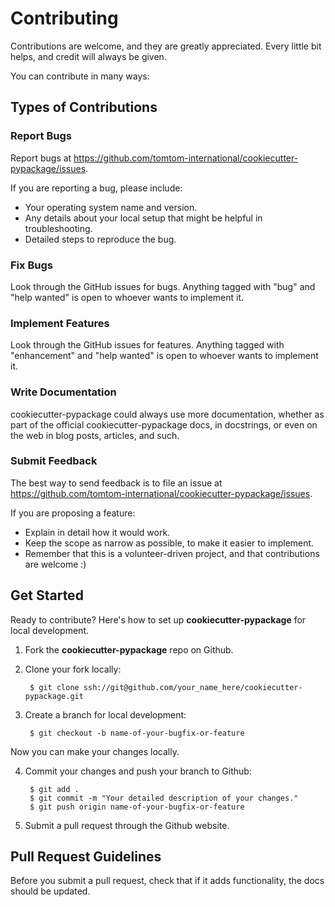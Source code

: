 # Contributing

Contributions are welcome, and they are greatly appreciated. Every
little bit helps, and credit will always be given.

You can contribute in many ways:

## Types of Contributions

### Report Bugs

Report bugs at https://github.com/tomtom-international/cookiecutter-pypackage/issues.

If you are reporting a bug, please include:

* Your operating system name and version.
* Any details about your local setup that might be helpful in troubleshooting.
* Detailed steps to reproduce the bug.

### Fix Bugs

Look through the GitHub issues for bugs. Anything tagged with "bug" and
"help wanted" is open to whoever wants to implement it.

### Implement Features

Look through the GitHub issues for features. Anything tagged with
"enhancement" and "help wanted" is open to whoever wants to implement
it.

### Write Documentation

cookiecutter-pypackage could always use more documentation,
whether as part of the official cookiecutter-pypackage docs,
in docstrings, or even on the web in blog posts, articles, and such.

### Submit Feedback

The best way to send feedback is to file an issue at
https://github.com/tomtom-international/cookiecutter-pypackage/issues.

If you are proposing a feature:

* Explain in detail how it would work.
* Keep the scope as narrow as possible, to make it easier to implement.
* Remember that this is a volunteer-driven project, and that contributions are welcome :)

## Get Started

Ready to contribute? Here's how to set up **cookiecutter-pypackage** for local development.

1. Fork the **cookiecutter-pypackage** repo on Github.

2. Clone your fork locally:

        $ git clone ssh://git@github.com/your_name_here/cookiecutter-pypackage.git

3. Create a branch for local development:

        $ git checkout -b name-of-your-bugfix-or-feature

  Now you can make your changes locally.

4. Commit your changes and push your branch to Github:

        $ git add .
        $ git commit -m "Your detailed description of your changes."
        $ git push origin name-of-your-bugfix-or-feature

5. Submit a pull request through the Github website.

## Pull Request Guidelines

Before you submit a pull request, check that if it adds functionality, the docs should be updated.

